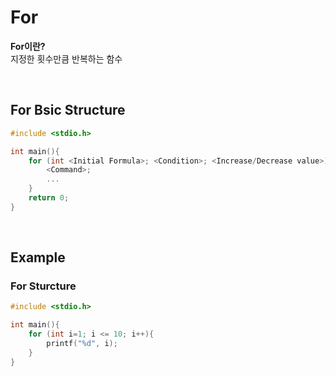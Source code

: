 # For
**For이란?** <br>
지정한 횟수만큼 반복하는 함수

<br>

## For Bsic Structure
```c
#include <stdio.h>

int main(){
    for (int <Initial Formula>; <Condition>; <Increase/Decrease value>){
        <Command>;
        ...
    }
    return 0;
}
```

<br>

## Example
### For Sturcture
```c
#include <stdio.h>

int main(){
    for (int i=1; i <= 10; i++){
        printf("%d", i);
    }
}
```